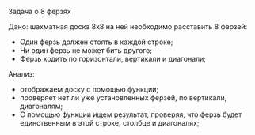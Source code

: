 Задача о 8 ферзях

Дано: шахматная доска 8х8
на ней необходимо расставить 8 ферзей:
- Один ферзь должен стоять в каждой строке;
- Ни  один ферзь не может бить другого;
- Ферзь ходить по горизонтали, вертикали и диагонали; 

Анализ:
- отображаем доску с помощью функции;
- проверяет нет ли уже установленных ферзей, по вертикали, диагоналям;
- С помощью функции ищем результат, проверяя, что ферзь будет единственным в этой строке, столбце и диагоналях;
